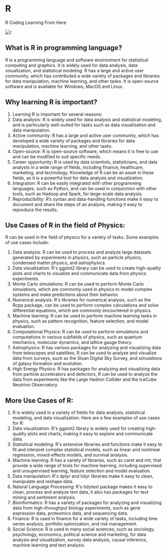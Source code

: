 # R
R Coding Learning From Here

![r](https://user-images.githubusercontent.com/58988171/213847985-e0f5b2a4-ffd6-40e5-b23b-3fa89c5ba64e.png)


## What is R in programming language?

R is a programming language and software environment for statistical computing and graphics. It is widely used for data analysis, data visualization, and statistical modeling. R has a large and active user community, which has contributed a wide variety of packages and libraries for data manipulation, machine learning, and other tasks. It is open-source software and is available for Windows, MacOS and Linux.


## Why learning R is important?

1. Learning R is important for several reasons:
2. Data analysis: R is widely used for data analysis and statistical modeling, and is particularly well-suited for tasks such as data visualization and data manipulation.
3. Active community: R has a large and active user community, which has developed a wide variety of packages and libraries for data manipulation, machine learning, and other tasks.
4. Open-source: R is open-source software, which means it is free to use and can be modified to suit specific needs.
5. Career opportunity: R is used by data scientists, statisticians, and data analysts in a wide range of fields, including finance, healthcare, marketing, and technology. Knowledge of R can be an asset in these fields, as it is a powerful tool for data analysis and visualization.
6. Integration: R can be easily integrated with other programming languages, such as Python, and can be used in conjunction with other tools, such as Hadoop and Spark, for large-scale data analysis.
7. Reproducibility: R’s syntax and data-handling functions make it easy to document and share the steps of an analysis, making it easy to reproduce the results.



## Use Cases of R in the field of Physics:

R can be used in the field of physics for a variety of tasks. Some examples of use cases include:

1. Data analysis: R can be used to process and analyze large datasets generated by experiments in physics, such as particle physics, condensed matter physics, and astrophysics.
2. Data visualization: R's ggplot2 library can be used to create high-quality plots and charts to visualize and communicate data from physics experiments.
3. Monte Carlo simulations: R can be used to perform Monte Carlo simulations, which are commonly used in physics to model complex systems and make predictions about their behavior.
4. Numerical analysis: R's libraries for numerical analysis, such as the Rcpp package, can be used to perform complex calculations and solve differential equations, which are commonly encountered in physics.
5. Machine learning: R can be used to perform machine learning tasks in physics, such as pattern recognition, feature selection, and model evaluation.
6. Computational Physics: R can be used to perform simulations and computations in various subfields of physics, such as quantum mechanics, molecular dynamics, and lattice gauge theory.
7. Astrophysics: R has various packages for analyzing and visualizing data from telescopes and satellites, R can be used to analyze and visualize data from surveys, such as the Sloan Digital Sky Survey, and simulations of galaxy formation and evolution.
8. High Energy Physics: R has packages for analyzing and visualizing data from particle accelerators and detectors, R can be used to analyze the data from experiments like the Large Hadron Collider and the IceCube Neutrino Observatory.


## More Use Cases of R: 

1. R is widely used in a variety of fields for data analysis, statistical modeling, and data visualization. Here are a few examples of use cases for R:
2. Data visualization: R's ggplot2 library is widely used for creating high-quality plots and charts, making it easy to explore and communicate data.
3. Statistical modeling: R's extensive libraries and functions make it easy to fit and interpret complex statistical models, such as linear and nonlinear regression, mixed-effects models, and survival analysis.
4. Machine learning: R has a variety of libraries, such as caret and mlr, that provide a wide range of tools for machine learning, including supervised and unsupervised learning, feature selection and model evaluation.
5. Data manipulation: R's dplyr and tidyr libraries make it easy to clean, manipulate and reshape data.
6. Natural Language Processing: R's tidytext package makes it easy to clean, process and analyze text data, it also has packages for text mining and sentiment analysis.
7. Bioinformatics: R has a variety of packages for analyzing and visualizing data from high-throughput biology experiments, such as gene expression data, proteomics data, and sequencing data.
8. Finance: R is used in finance for a wide variety of tasks, including time series analysis, portfolio optimization, and risk management.
9. Social Science: R is used in many social sciences, such as sociology, psychology, economics, political science and marketing, for data analysis and visualization, survey data analysis, causal inference, machine learning and text analysis.

